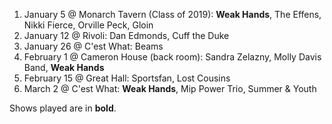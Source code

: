 1. January 5 @ Monarch Tavern (Class of 2019): **Weak Hands**, The Effens, Nikki Fierce, Orville Peck, Gloin
1. January 12 @ Rivoli: Dan Edmonds, Cuff the Duke
1. January 26 @ C'est What: Beams
1. February 1 @ Cameron House (back room): Sandra Zelazny, Molly Davis Band, **Weak Hands**
1. February 15 @ Great Hall: Sportsfan, Lost Cousins
1. March 2 @ C'est What: **Weak Hands**, Mip Power Trio, Summer & Youth

Shows played are in **bold**.
